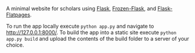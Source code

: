 A minimal website for scholars using [Flask](http://flask.pocoo.org/), [Frozen-Flask](http://pythonhosted.org/Frozen-Flask/), and [Flask-Flatpages](http://pythonhosted.org/Flask-FlatPages/).

To run the app locally execute `python app.py` and navigate to http://127.0.0.1:8000/. To build the app into a static site execute `python app.py build` and upload the contents of the build folder to a server of your choice.
	
